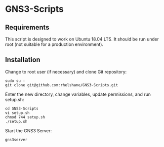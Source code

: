 # GNS3-Scripts
## Requirements
This script is designed to work on Ubuntu 18.04 LTS. It should be run under root (not suitable for a production environment).
## Installation
Change to root user (if necessary) and clone Git repository:
```
sudo su - 
git clone git@github.com:rhelshane/GNS3-Scripts.git
```
Enter the new directory, change variables, update permissions, and run setup.sh:
```
cd GNS3-Scripts
vi setup.sh
chmod 744 setup.sh
./setup.sh
```
Start the GNS3 Server:
```
gns3server
```
